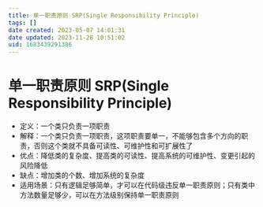```yaml
---
title: 单一职责原则 SRP(Single Responsibility Principle)
tags: []
date created: 2023-05-07 14:01:31
date updated: 2023-11-28 10:51:02
uid: 1683439291386
---
```


# 单一职责原则 SRP(Single Responsibility Principle)

- 定义：一个类只负责一项职责
- 解释：一个类只负责一项职责，这项职责要单一，不能够包含多个方向的职责，否则这个类就不具备可读性、可维护性和可扩展性了
- 优点：降低类的复杂度、提高类的可读性、提高系统的可维护性、变更引起的风险降低
- 缺点：增加类的个数、增加系统的复杂度
- 适用场景：只有逻辑足够简单，才可以在代码级违反单一职责原则；只有类中方法数量足够少，可以在方法级别保持单一职责原则
